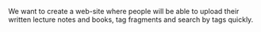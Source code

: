We want to create a web-site where people will be able to upload their written lecture notes and books, tag fragments and search by tags quickly.